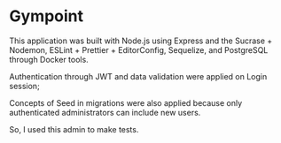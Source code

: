 # Gympoint
This application was built with Node.js using Express and the Sucrase + Nodemon, ESLint + Prettier + EditorConfig, Sequelize, and PostgreSQL through Docker tools.

Authentication through JWT and data validation were applied on Login session;

Concepts of Seed in migrations were also applied because only authenticated administrators can include new users.

So, I used this admin to make tests.

